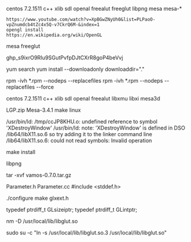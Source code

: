 
centos 7.2.1511
  c++
  xlib
  sdl
  openal
  freealut
  freeglut
  libpng
  mesa
  mesa-*
  
    https://www.youtube.com/watch?v=XpBGwZNyUh0&list=PLPaoO-vpZnumdcb4tZc4x5Q-v7CkrQ6M-&index=1
    opengl install
    https://en.wikipedia.org/wiki/OpenGL









mesa
freeglut

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

yum search
yum install <package>--downloadonly downloaddir="."

rpm -ivh *.rpm --nodeps --replacefiles
rpm -ivh *.rpm --nodeps --replacefiles --force

centos 7.2.1511
c++
xlib
sdl
openal
freealut
libxmu
libxi
mesa3d

  LGP.zip
  Mesa-3.4.1
  make linux
  
  /usr/bin/ld: /tmp/ccJP8KHU.o: undefined reference to symbol 'XDestroyWindow'
  /usr/bin/ld: note: 'XDestroyWindow' is defined in DSO /lib64/libX11.so.6 so try adding it to the linker command line
  /lib64/libX11.so.6: could not read symbols: Invalid operation
  
  make install

libpng

tar -xvf vamos-0.7.0.tar.gz

  Parameter.h
  Parameter.cc
    #include <stddef.h>

./configure
make
glxext.h

typedef ptrdiff_t GLsizeiptr;
typedef ptrdiff_t GLintptr;

nm -D /usr/local/lib/libglut.so

sudo su -c "ln -s /usr/local/lib/libglut.so.3 /usr/local/lib/libglut.so"